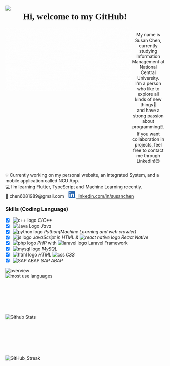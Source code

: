 <div style="display:flex;flex-direction:row;" >
  <img align="center" src="https://komarev.com/ghpvc/?username=1989ONCE&color=428bff" style="padding-top:20px;" height="20px;"/>
  <h1 align="center" style="padding-left:40px;padding-right:40px;font-family: 'Noto Serif TC', serif;">
    Hi,  welcome to my GitHub!
  </h1>
</div>

<div style="display:flex;flex-direction:row;" >
  <img align="left" src="/assets/name.gif" width="400" height="200" />
  <p align="center">
    My name is Susan Chen, currently studying Information Management at National Central University.</br> I'm a person who like to explore all kinds of new things🚀 </br>and have a strong passion about programming🖱️. </br> If you want collaboration in projects, feel free to contact me through LinkedIn!😊
  </p>
</div>



  
  <p align="left">
    💡 Currently working on my personal website, an integrated System, and a mobile application called NCU App.</br>
    💻 I’m learning Flutter, TypeScript and Machine Learning recently.</br>
    📧 chen6081989@gmail.com &ensp; <a style="padding-top:10px;" href="https://linkedin.com/in/susanchen-info" target="blank"><img src="assets/LI-In-Bug.png" height="21px"/> linkedin.com/in/susanchen</a>
  </p>


### Skills (Coding Language)
- [x] <img src="https://upload.wikimedia.org/wikipedia/commons/thumb/1/18/ISO_C%2B%2B_Logo.svg/800px-ISO_C%2B%2B_Logo.svg.png" width="15" height="auto" alt="c++ logo" /> _C/C++_
- [x] <img src="https://upload.wikimedia.org/wikipedia/zh/8/88/Java_logo.png" width="15" height="15" alt="Java Logo" /> _Java_
- [x] <img src="https://upload.wikimedia.org/wikipedia/commons/thumb/c/c3/Python-logo-notext.svg/1200px-Python-logo-notext.svg.png" width="15" height="auto" alt="python logo" /> _Python(Machine Learning and web crawler)_
- [x] <img src="https://upload.wikimedia.org/wikipedia/commons/thumb/9/99/Unofficial_JavaScript_logo_2.svg/220px-Unofficial_JavaScript_logo_2.svg.png" width="15" height="auto" alt="js logo" /> _JavaScript in HTML & <img src="https://upload.wikimedia.org/wikipedia/commons/thumb/a/a7/React-icon.svg/330px-React-icon.svg.png" width="15" height="15" alt="react native logo"> React Native_
- [x] <img src="https://upload.wikimedia.org/wikipedia/commons/thumb/3/31/Webysther_20160423_-_Elephpant.svg/200px-Webysther_20160423_-_Elephpant.svg.png" width="15" height="auto" alt="php logo" /> _PHP_ with  <img src="https://upload.wikimedia.org/wikipedia/commons/thumb/9/9a/Laravel.svg/330px-Laravel.svg.png" width="13" height="13" alt="laravel logo"> Laravel Framework
- [x] <img src="https://upload.wikimedia.org/wikipedia/zh/thumb/6/62/MySQL.svg/1200px-MySQL.svg.png" width="15" height="auto" alt="mysql logo" /> _MySQL_
- [x] <img src="https://upload.wikimedia.org/wikipedia/commons/thumb/6/61/HTML5_logo_and_wordmark.svg/200px-HTML5_logo_and_wordmark.svg.png" width="15" height="auto" alt="html logo" /> _HTML_ <img src="https://upload.wikimedia.org/wikipedia/commons/thumb/d/d5/CSS3_logo_and_wordmark.svg/180px-CSS3_logo_and_wordmark.svg.png" width="15" height="15" alt="css" /> _CSS_
- [x] <img src="https://www.freelancinggig.com/blog/wp-content/uploads/2018/09/what-is-SAP-ABAP-Programming.jpg" width="22" height="12" alt="SAP ABAP" /> _SAP ABAP_

<img height="130" src="https://github-stats-alpha.vercel.app/api?username=1989ONCE&cc=ffffff&tc=0c6085&ic=0c6085&bc=e8e4e3" alt="overview" />

<div align="left" style="display:flex; flex-direction:column;">
  <img height="130" src="https://github-readme-stats-sigma-five.vercel.app/api/top-langs/?username=1989ONCE&size_weight=0&count_weight=1&langs_count=10&hide=Hack&layout=compact" alt="most use languages" />
  <img height="130" src="https://github-readme-stats-sigma-five.vercel.app/api?username=1989ONCE&show_icons=true&theme=shadow_blue" alt="Github Stats"/>
  <img height="130" src="https://github-readme-streak-stats.herokuapp.com?user=1989ONCE&theme=transparent&date_format=M%20j%5B%2C%20Y%5D&mode=weekly" alt="GitHub_Streak" />
</div>
